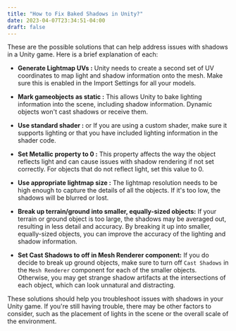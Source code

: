 ```yaml
---
title: "How to Fix Baked Shadows in Unity?"
date: 2023-04-07T23:34:51-04:00
draft: false
---
```


These are the possible solutions that can help address issues with shadows in a Unity game. Here is a brief explanation of each:

- **Generate Lightmap UVs :** Unity needs to create a second set of UV coordinates to map light and shadow information onto the mesh. Make sure this is enabled in the Import Settings for all your models.

- **Mark gameobjects as static :** This allows Unity to bake lighting information into the scene, including shadow information. Dynamic objects won't cast shadows or receive them.

- **Use standard shader :** or If you are using a custom shader, make sure it supports lighting or that you have included lighting information in the shader code.

- **Set Metallic property to 0 :** This property affects the way the object reflects light and can cause issues with shadow rendering if not set correctly. For objects that do not reflect light, set this value to 0.

- **Use appropriate lightmap size :** The lightmap resolution needs to be high enough to capture the details of all the objects. If it's too low, the shadows will be blurred or lost.

- **Break up terrain/ground into smaller, equally-sized objects:** If your terrain or ground object is too large, the shadows may be averaged out, resulting in less detail and accuracy. By breaking it up into smaller, equally-sized objects, you can improve the accuracy of the
lighting and shadow information.

- **Set Cast Shadows to off in Mesh Renderer component:** If you do decide to break up ground objects, make sure to turn off `Cast Shadows` in the `Mesh Renderer` component for each of the smaller objects. Otherwise, you may get strange shadow artifacts at the intersections of each object, which can look unnatural and distracting.

These solutions should help you troubleshoot issues with shadows in your Unity game. If you're still having trouble, there may be other factors to consider, such as the placement of lights in the scene or the overall scale of the environment.
